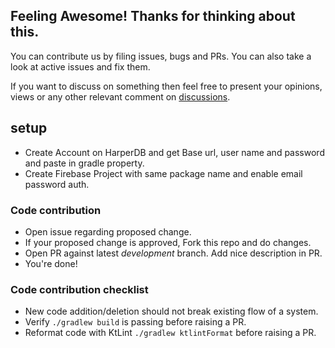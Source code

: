 
## Feeling Awesome! Thanks for thinking about this.

You can contribute us by filing issues, bugs and PRs. You can also take a look at active issues and fix them.

If you want to discuss on something then feel free to present your opinions, views or any other relevant comment on [discussions](https://github.com/RohitJakhar/Quizzon/discussions). 

## setup
- Create Account on HarperDB and get Base url, user name and password and paste in gradle property.
- Create Firebase Project with same package name and enable email password auth.

### Code contribution

- Open issue regarding proposed change.
- If your proposed change is approved, Fork this repo and do changes.
- Open PR against latest *development* branch. Add nice description in PR.
- You're done!

### Code contribution checklist

- New code addition/deletion should not break existing flow of a system.
- Verify `./gradlew build` is passing before raising a PR.
- Reformat code with KtLint `./gradlew ktlintFormat` before raising a PR.
